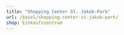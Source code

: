 ```yaml
---
title: "Shopping Center St. Jakob-Park"
url: /basel/shopping-center-st-jakob-park/
shop: Einkaufszentrum
---
```

